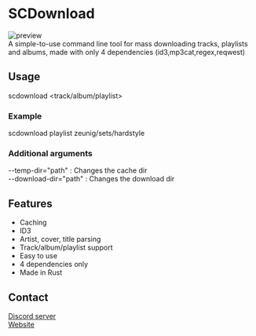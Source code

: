 # SCDownload
![preview](https://cdn.discordapp.com/attachments/1152297609256521789/1152310916956835921/cmd_3kklI5awUW.gif) <br>
A simple-to-use command line tool for mass downloading tracks, playlists and albums, made with only 4 dependencies (id3,mp3cat,regex,reqwest)

## Usage
scdownload <track/album/playlist> <id> 
### Example
scdownload playlist zeunig/sets/hardstyle
### Additional arguments
--temp-dir="path" : Changes the cache dir<br />
--download-dir="path" : Changes the download dir
## Features
- Caching
- ID3
- Artist, cover, title parsing
- Track/album/playlist support
- Easy to use
- 4 dependencies only
- Made in Rust

## Contact
[Discord server](https://discord.gg/pJVxS6uRTK)<br />
[Website](https://zeunig.hu)
